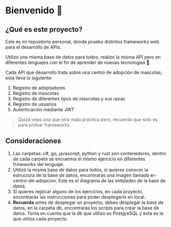 # Bienvenido 👋

## ¿Qué es este proyecto?
Este es mi repositorio personal, donde pruebo distintos frameworks web para el desarrollo de APIs.

Utilizo una misma base de datos para todos, realizo la misma API pero en diferentes lenguajes con el fin de aprender de nuevas tecnologías 🫡.

Cada API que desarrollo trata sobre una centro de adopción de mascotas, esta lleva lo siguiente:
1. Registro de adoptadores
2. Registro de mascotas
3. Registro de diferentes tipos de mascotas y sus razas
4. Registro de usuarios
5. Autenticación mediante JWT 

> Quizá veas una que otra mala practica pero, recuerda que solo es para probar frameworks.

## Consideraciones
1. Las carpetas: c#, go, javascript, python y rust son contenedores, dentro de cada carpeta se encuentra el mismo ejercicio en diferentes frmeworks del lenguaje.
2. Utilizó la misma base de datos para todos, si quieres conocer la estructura de la base de datos, encontrarás una imagen llamada er-centro-de-adopcion. Este es el diagrama de las entidades de la base de datos.
3. Si quieres replicar alguno de los ejercicios, en cada proyecto, encontrarás las instrucciones para poder desplegarlo en local.
4. **Recuerda** antes de desplegar un proyecto, debes desplegar la base de datos, en la carpeta db, encontrarás los scripts para crear la base de datos. Toma en cuenta que la db que utilizo es PostgreSQL y esta es la que utiliza cada proyecto. 